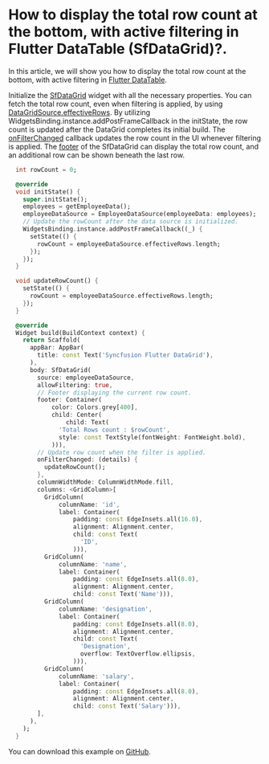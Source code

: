 # How to display the total row count at the bottom, with active filtering in Flutter DataTable (SfDataGrid)?.

In this article, we will show you how to display the total row count at the bottom, with active filtering in [Flutter DataTable](https://www.syncfusion.com/flutter-widgets/flutter-datagrid).

Initialize the [SfDataGrid](https://pub.dev/documentation/syncfusion_flutter_datagrid/latest/datagrid/SfDataGrid-class.html) widget with all the necessary properties. You can fetch the total row count, even when filtering is applied, by using [DataGridSource.effectiveRows](https://pub.dev/documentation/syncfusion_flutter_datagrid/latest/datagrid/DataGridSource/effectiveRows.html). By utilizing WidgetsBinding.instance.addPostFrameCallback in the initState, the row count is updated after the DataGrid completes its initial build. The [onFilterChanged](https://pub.dev/documentation/syncfusion_flutter_datagrid/latest/datagrid/SfDataGrid/onFilterChanged.html) callback updates the row count in the UI whenever filtering is applied. The [footer](https://pub.dev/documentation/syncfusion_flutter_datagrid/latest/datagrid/SfDataGrid/footer.html) of the SfDataGrid can display the total row count, and an additional row can be shown beneath the last row.

```dart
  int rowCount = 0;

  @override
  void initState() {
    super.initState();
    employees = getEmployeeData();
    employeeDataSource = EmployeeDataSource(employeeData: employees);
    // Update the rowCount after the data source is initialized.
    WidgetsBinding.instance.addPostFrameCallback((_) {
      setState(() {
        rowCount = employeeDataSource.effectiveRows.length;
      });
    });
  }

  void updateRowCount() {
    setState(() {
      rowCount = employeeDataSource.effectiveRows.length;
    });
  }

  @override
  Widget build(BuildContext context) {
    return Scaffold(
      appBar: AppBar(
        title: const Text('Syncfusion Flutter DataGrid'),
      ),
      body: SfDataGrid(
        source: employeeDataSource,
        allowFiltering: true,
        // Footer displaying the current row count.
        footer: Container(
            color: Colors.grey[400],
            child: Center(
                child: Text(
              'Total Rows count : $rowCount',
              style: const TextStyle(fontWeight: FontWeight.bold),
            ))),
        // Update row count when the filter is applied.
        onFilterChanged: (details) {
          updateRowCount();
        },
        columnWidthMode: ColumnWidthMode.fill,
        columns: <GridColumn>[
          GridColumn(
              columnName: 'id',
              label: Container(
                  padding: const EdgeInsets.all(16.0),
                  alignment: Alignment.center,
                  child: const Text(
                    'ID',
                  ))),
          GridColumn(
              columnName: 'name',
              label: Container(
                  padding: const EdgeInsets.all(8.0),
                  alignment: Alignment.center,
                  child: const Text('Name'))),
          GridColumn(
              columnName: 'designation',
              label: Container(
                  padding: const EdgeInsets.all(8.0),
                  alignment: Alignment.center,
                  child: const Text(
                    'Designation',
                    overflow: TextOverflow.ellipsis,
                  ))),
          GridColumn(
              columnName: 'salary',
              label: Container(
                  padding: const EdgeInsets.all(8.0),
                  alignment: Alignment.center,
                  child: const Text('Salary'))),
        ],
      ),
    );
  }
```

You can download this example on [GitHub](https://github.com/SyncfusionExamples/How-to-display-the-total-row-count-at-the-bottom-in-Flutter-DataTable).
